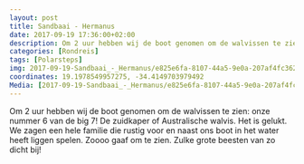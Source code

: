 ```yaml
---
layout: post
title: Sandbaai - Hermanus 
date: 2017-09-19 17:36:00+02:00
description: Om 2 uur hebben wij de boot genomen om de walvissen te zien - onze nummer 6 van de big 7! 
categories: [Rondreis]
tags: [Polarsteps]
img: 2017-09-19-Sandbaai_-_Hermanus/e825e6fa-8107-44a5-9e0a-207af4fc3621_large_image.jpg
coordinates: 19.1978549957275, -34.4149703979492
Media: [2017-09-19-Sandbaai_-_Hermanus/e825e6fa-8107-44a5-9e0a-207af4fc3621_large_image.jpg, 2017-09-19-Sandbaai_-_Hermanus/0bcefdf6-c535-479c-b518-b27a34468c81_large_image.jpg, 2017-09-19-Sandbaai_-_Hermanus/932ad98e-1867-499a-8073-66bea60aaf94_large_image.jpg, 2017-09-19-Sandbaai_-_Hermanus/3f4f6f39-2b0d-4370-b93e-9903f5113810_large_image.jpg, 2017-09-19-Sandbaai_-_Hermanus/ee110788-b0b6-41bd-b8e5-86beae170cea_large_image.jpg, 2017-09-19-Sandbaai_-_Hermanus/c896b48f-c1c9-4c4a-a066-af2457da02ce_large_image.jpg, 2017-09-19-Sandbaai_-_Hermanus/757514cf-fa4c-4641-81a2-67af1de5bd48_large_image.jpg]
---
```

Om 2 uur hebben wij de boot genomen om de walvissen te zien: onze nummer 6 van de big 7! 
De zuidkaper of Australische  walvis. Het is gelukt. We zagen een hele familie die rustig voor en naast ons boot in het water heeft liggen spelen. Zoooo gaaf om te zien. Zulke grote beesten van zo dicht bij! 